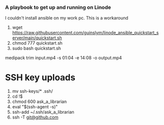 ### A playbook to get up and running on Linode

I couldn't install ansible on my work pc. This is a workaround

1.  wget https://raw.githubusercontent.com/guinslym/linode_ansible_quickstart_server/main/quickstart.sh
2.  chmod 777 quickstart.sh
3.  sudo bash quickstart.sh
  
  
medipack trim input.mp4 -s 01:04 -e 14:08 -o output.mp4

# SSH key uploads
1.  mv ssh-keys/* .ssh/
2.  cd !$
3.  chmod 600 ask_a_librarian
4.  eval "$(ssh-agent -s)"
5.  ssh-add ~/.ssh/ask_a_librarian
6.  ssh -T git@github.com
